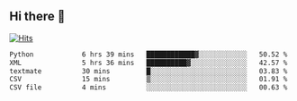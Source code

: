 ## Hi there 👋

<!--
**alihaqberdi/alihaqberdi** is a ✨ _special_ ✨ repository because its `README.md` (this file) appears on your GitHub profile.

Here are some ideas to get you started:

- 🔭 I’m currently working on ...
- 🌱 I’m currently learning ...
- 👯 I’m looking to collaborate on ...
- 🤔 I’m looking for help with ...
- 💬 Ask me about ...
- 📫 How to reach me: ...
- 😄 Pronouns: ...
- ⚡ Fun fact: ...
-->

[![Hits](https://hits.sh/github.com/alihaqberdi.svg)](https://hits.sh/github.com/alihaqberdi/)

<!--START_SECTION:waka-->

```txt
Python            6 hrs 39 mins   ████████████▓░░░░░░░░░░░░   50.52 %
XML               5 hrs 36 mins   ██████████▓░░░░░░░░░░░░░░   42.57 %
textmate          30 mins         █░░░░░░░░░░░░░░░░░░░░░░░░   03.83 %
CSV               15 mins         ▒░░░░░░░░░░░░░░░░░░░░░░░░   01.91 %
CSV file          4 mins          ░░░░░░░░░░░░░░░░░░░░░░░░░   00.63 %
```

<!--END_SECTION:waka-->
